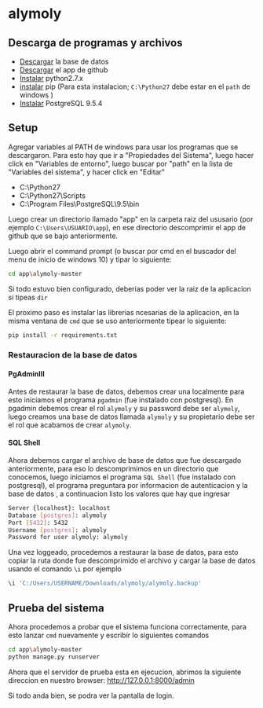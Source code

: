 # alymoly

## Descarga de programas y archivos
* [Descargar](http://archivos.crecelibre.cl/alymoly.zip) la base de datos
* [Descargar](https://github.com/CreceLibre/alymoly/archive/master.zip) el app de github
* [Instalar](https://www.python.org/downloads/) python2.7.x  
* [instalar](https://pip.pypa.io/en/latest/installing/) pip  (Para esta instalacion; `C:\Python27` debe estar en el `path` de windows )
* [Instalar](https://www.postgresql.org/download/windows/) PostgreSQL 9.5.4

## Setup

Agregar variables al PATH de windows para usar los programas que se descargaron. Para esto hay que ir a "Propiedades del Sistema", luego hacer click en "Variables de entorno", luego buscar por "path" en la lista de "Variables del sistema", y hacer click en "Editar"
* C:\Python27
* C:\Python27\Scripts
* C:\Program Files\PostgreSQL\9.5\bin

Luego crear un directorio llamado "app" en la carpeta raiz del ususario (por ejemplo `C:\Users\USUARIO\app`), en ese directorio descomprimir el app de github que se bajo anteriormente.

Luego abrir el command prompt (o buscar por cmd en el buscador del menu de inicio de windows 10) y tipar lo siguiente:
```bash
cd app\alymoly-master
```
Si todo estuvo bien configurado, deberias poder ver la raiz de la aplicacion si tipeas `dir`

El proximo paso es instalar las librerias ncesarias de la aplicacion, en la misma ventana de `cmd` que se uso anteriormente tipear lo siguiente:
```bash
pip install -r requirements.txt
```
### Restauracion de la base de datos
#### PgAdminIII
Antes de restaurar la base de datos, debemos crear una localmente para esto iniciamos el programa `pgadmin` (fue instalado con postgresql).
En pgadmin debemos crear el rol `alymoly` y su password debe ser `alymoly`, luego creamos una base de datos llamada `alymoly` y su propietario debe ser el rol que acabamos de crear `alymoly`.
#### SQL Shell
Ahora debemos cargar el archivo de base de datos que fue descargado anteriormente, para eso lo descomprimimos en un directorio que conocemos, luego iniciamos el programa `SQL Shell`  (fue instalado con postgresql), el programa preguntara por informacion de autenticacion y la base de datos , a continuacion listo los valores que hay que ingresar
```bash
Server {localhost}: localhost
Database [postgres]: alymoly
Port [5432]: 5432
Username [postgres]: alymoly
Password for user alymoly: alymoly
```
Una vez loggeado, procedemos a restaurar la base de datos, para esto copiar la ruta donde fue descomprimido el archivo y cargar la base de datos usando el comando `\i` por ejemplo
```bash
\i 'C:/Users/USERNAME/Downloads/alymoly/alymoly.backup'
```

## Prueba del sistema

Ahora procedemos a probar que el sistema funciona correctamente, para esto lanzar `cmd` nuevamente y escribir lo siguientes comandos
```bash
cd app\alymoly-master
python manage.py runserver
```

Ahora que el servidor de prueba esta en ejecucion, abrimos la siguiente direccion en nuestro browser: http://127.0.0.1:8000/admin

Si todo anda bien, se podra ver la pantalla de login.
